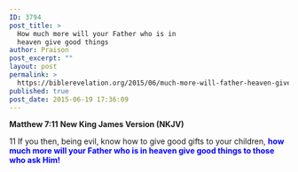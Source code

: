 ```yaml
---
ID: 3794
post_title: >
  How much more will your Father who is in
  heaven give good things
author: Praison
post_excerpt: ""
layout: post
permalink: >
  https://biblerevelation.org/2015/06/much-more-will-father-heaven-give-good-things/
published: true
post_date: 2015-06-19 17:36:09
---
```

<strong>Matthew 7:11</strong>
<strong> New King James Version (NKJV)</strong>

11 If you then, being evil, know how to give good gifts to your children, <span style="color: #0000ff;"><strong>how much more will your Father who is in heaven give good things to those who ask Him!</strong></span>